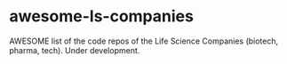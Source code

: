 # awesome-ls-companies
AWESOME list of the code repos of the Life Science Companies (biotech, pharma, tech).
Under development.
